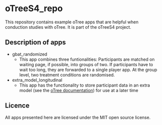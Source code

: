 # oTreeS4_repo
This repository contains example oTree apps that are helpful when conduction studies with oTree. It is part of the oTreeS4 project.

## Description of apps

- gbat_randomized
  - This app combines three funtionalities: Participants are matched on waiting page, if possible, into groups of two. If participants have to wait too long, they are forwarded to a single player app. At the group level, two treatment conditions are randomised.
- extra_model_longitudinal
  - This app has the functionality to store participant data in an extra model (see the [oTree documentation](https://otree.readthedocs.io/en/latest/misc/advanced.html#extramodel)) for use at a later time

## Licence
All apps presented here are licensed under the MIT open source license.
